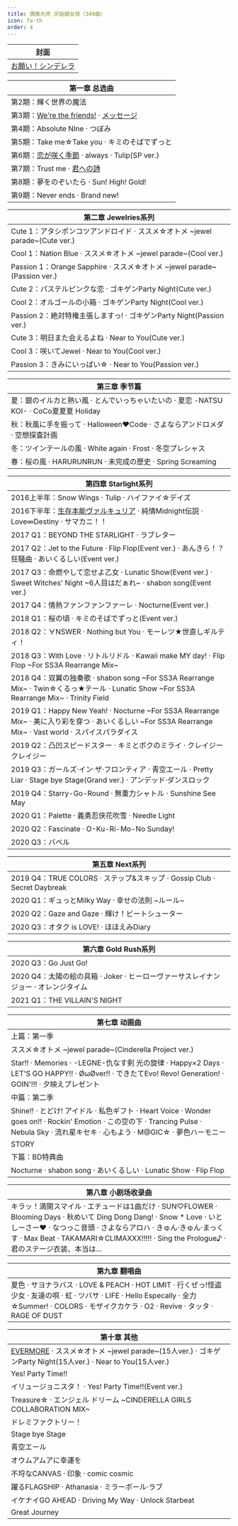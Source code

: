 ```yaml
---
title: 偶像大师 灰姑娘女孩（349曲）
icon: fa-th
order: 4
---
```


|封面|
|-|
|[お願い！シンデレラ](2013/04/10/お願い-シンデレラ.html)|

|第一章 总选曲|
|-|
|第2期：輝く世界の魔法|
|第3期：[We're the friends!](2014/07/30/We're-the-friends!.html) · [メッセージ](2014/07/30/メッセージ.html)|
|第4期：Absolute NIne · つぼみ|
|第5期：Take me☆Take you · キミのそばでずっと|
|第6期：[恋が咲く季節](2017/12/13/恋が咲く季節.html) · always · Tulip(SP ver.)|
|第7期：Trust me · [君への詩](2018/10/31/君への詩.html)|
|第8期：夢をのぞいたら · Sun! High! Gold!|
|第9期：Never ends · Brand new!|

|第二章 Jewelries系列|
|-|
|Cute 1：アタシポンコツアンドロイド · ススメ☆オトメ ~jewel parade~(Cute ver.)|
|Cool 1：Nation Blue · ススメ☆オトメ ~jewel parade~(Cool ver.)|
|Passion 1：Orange Sapphire · ススメ☆オトメ ~jewel parade~(Passion ver.)|
|Cute 2：パステルピンクな恋 · ゴキゲンParty Night(Cute ver.)|
|Cool 2：オルゴールの小箱 · ゴキゲンParty Night(Cool ver.)|
|Passion 2：絶対特権主張しますっ! · ゴキゲンParty Night(Passion ver.)|
|Cute 3：明日また会えるよね · Near to You(Cute ver.)|
|Cool 3：咲いてJewel · Near to You(Cool ver.)|
|Passion 3：きみにいっぱい☆ · Near to You(Passion ver.)|

|第三章 季节篇|
|-|
|夏：銀のイルカと熱い風 · とんでいっちゃいたいの · 夏恋 -NATSU KOI- · CoCo夏夏夏 Holiday|
|秋：秋風に手を振って · Halloween♥Code · さよならアンドロメダ · 空想探査計画|
|冬：ツインテールの風 · White again · Frost · 冬空プレシャス|
|春：桜の風 · HARURUNRUN · 未完成の歷史 · Spring Screaming|

|第四章 Starlight系列|
|-|
|2016上半年：Snow Wings · Tulip · ハイファイ☆デイズ|
|2016下半年：[生存本能ヴァルキュリア](2016/07/27/生存本能ヴァルキュリア.html) · 純情Midnight伝説 · Love∞Destiny · サマカニ！！|
|2017 Q1：BEYOND THE STARLIGHT · ラブレター|
|2017 Q2：Jet to the Future · Flip Flop(Event ver.) · あんきら！？狂騒曲 · あいくるしい(Event ver.)|
|2017 Q3：命燃やして恋せよ乙女 · Lunatic Show(Event ver.) · Sweet Witches' Night ~6人目はだぁれ~ · shabon song(Event ver.)|
|2017 Q4：情熱ファンファンファーレ · Nocturne(Event ver.)|
|2018 Q1：桜の頃 · キミのそばでずっと(Event ver.)|
|2018 Q2：∀NSWER · Nothing but You · モーレツ★世直しギルティ！|
|2018 Q3：With Love · リトルリドル · Kawaii make MY day! · Flip Flop ~For SS3A Rearrange Mix~|
|2018 Q4：双翼の独奏歌 · shabon song ~For SS3A Rearrange Mix~ · Twin☆くるっ★テール · Lunatic Show ~For SS3A Rearrange Mix~ · Trinity Field|
|2019 Q1：Happy New Yeah! · Nocturne ~For SS3A Rearrange Mix~ · 美に入り彩を穿つ · あいくるしい ~For SS3A Rearrange Mix~ · Vast world · スパイスパラダイス|
|2019 Q2：凸凹スピードスター · キミとボクのミライ · クレイジークレイジー|
|2019 Q3：ガールズ·イン·ザ·フロンティア · 青空エール · Pretty Liar · Stage bye Stage(Grand ver.) · アンデッド·ダンスロック|
|2019 Q4：Starry-Go-Round · 無重力シャトル · Sunshine See May|
|2020 Q1：Palette · 義勇忍侠花吹雪 · Needle Light|
|2020 Q2：Fascinate · O-Ku-Ri-Mo-No Sunday!|
|2020 Q3：バベル|

|第五章 Next系列|
|-|
|2019 Q4：TRUE COLORS · ステップ&スキップ · Gossip Club · Secret Daybreak|
|2020 Q1：ギュっとMilky Way · 幸せの法則 ~ルール~|
|2020 Q2：Gaze and Gaze · 輝け！ビートシューター|
|2020 Q3：オタク is LOVE! · ほほえみDiary|

|第六章 Gold Rush系列|
|-|
|2020 Q3：Go Just Go!|
|2020 Q4：太陽の絵の具箱 · Joker · ヒーローヴァーサスレイナンジョー · オレンジタイム|
|2021 Q1：THE VILLAIN'S NIGHT|

|第七章 动画曲|
|-|
|上篇：第一季|
|ススメ☆オトメ ~jewel parade~(Cinderella Project ver.)|
|Star!! · Memories · -LEGNE-仇なす剣 光の旋律 · Happy×2 Days · LET'S GO HAPPY!! · ØωØver!! · できたてEvo! Revo! Generation! · GOIN'!!! · 夕映えプレゼント|
|中篇：第二季|
|Shine!! · とどけ! アイドル · 私色ギフト · Heart Voice · Wonder goes on!! · Rockin' Emotion · この空の下 · Trancing Pulse · Nebula Sky · 流れ星キセキ · 心もよう · M@GIC☆ · 夢色ハーモニー|
|STORY|
|下篇：BD特典曲|
|Nocturne · shabon song · あいくるしい · Lunatic Show · Flip Flop|

|第八章 小剧场收录曲|
|-|
|キラッ！満開スマイル · エチュードは1曲だけ · SUN♡FLOWER · Blooming Days · 秋めいて Ding Dong Dang! · Snow * Love · いとしーさー♥ · なつっこ音頭 · さよならアロハ · きゅん·きゅん·まっくす · Max Beat · TAKAMARI☆CLIMAXXX!!!!! · Sing the Prologue♪ · 君のステージ衣装、本当は…|

|第九章 翻唱曲|
|-|
|夏色 · サヨナラバス · LOVE & PEACH · HOT LIMIT · 行くぜっ!怪盗少女 · 友達の唄 · 虹 · ツバサ · LIFE · Hello Especally · 全力☆Summer! · COLORS · モザイクカケラ · O2 · Revive · タッタ · RAGE OF DUST|

|第十章 其他|
|-|
|[EVERMORE](2017/02/08/EVERMORE.html) · ススメ☆オトメ ~jewel parade~(15人ver.) · ゴキゲンParty Night(15人ver.) · Near to You(15人ver.)|
|Yes! Party Time!!|
|イリュージョニスタ！ · Yes! Party Time!!(Event ver.)|
|Treasure☆ · エンジェル ドリーム ~CINDERELLA GIRLS COLLABORATION MIX~|
|ドレミファクトリー！|
|Stage bye Stage|
|青空エール|
|オウムアムアに幸運を|
|不埒なCANVAS · 印象 · comic cosmic|
|躍るFLAGSHIP · Athanasia · ミラーボール·ラブ|
|イケナイGO AHEAD · Driving My Way · Unlock Starbeat|
|Great Journey|
